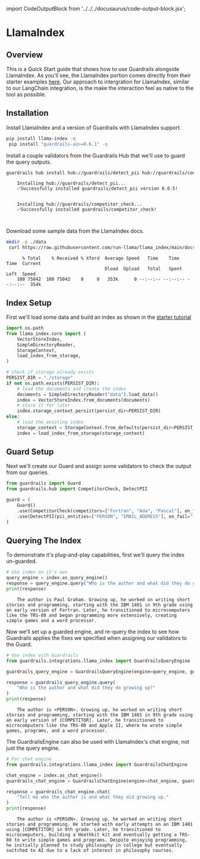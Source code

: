 import CodeOutputBlock from '../../../docusaurus/code-output-block.jsx';

# LlamaIndex

## Overview

This is a Quick Start guide that shows how to use Guardrails alongside LlamaIndex.  As you'll see, the LlamaIndex portion comes directly from their starter examples [here](https://docs.llamaindex.ai/en/stable/getting_started/starter_example/).  Our approach to intergration for LlamaIndex, similar to our LangChain integration, is the make the interaction feel as native to the tool as possible.

<!-- WARNING: THIS FILE WAS AUTOGENERATED! DO NOT EDIT! Instead, edit the notebook w/the location & name as this file. -->

## Installation
Install LlamaIndex and a version of Guardrails with LlamaIndex support.


```bash
pip install llama-index -q
 pip install "guardrails-ai>=0.6.1" -q
```

Install a couple validators from the Guardrails Hub that we'll use to guard the query outputs.


```bash
guardrails hub install hub://guardrails/detect_pii hub://guardrails/competitor_check --no-install-local-models -q
```

<CodeOutputBlock lang="bash">

```
    Installing hub://guardrails/detect_pii...
    ✅Successfully installed guardrails/detect_pii version 0.0.5!
    
    
    Installing hub://guardrails/competitor_check...
    ✅Successfully installed guardrails/competitor_check!
    
    
```

</CodeOutputBlock>

Download some sample data from the LlamaIndex docs.


```bash
mkdir -p ./data
 curl https://raw.githubusercontent.com/run-llama/llama_index/main/docs/docs/examples/data/paul_graham/paul_graham_essay.txt > ./data/paul_graham_essay.txt
```

<CodeOutputBlock lang="bash">

```
      % Total    % Received % Xferd  Average Speed   Time    Time     Time  Current
                                     Dload  Upload   Total   Spent    Left  Speed
    100 75042  100 75042    0     0   353k      0 --:--:-- --:--:-- --:--:--  354k
```

</CodeOutputBlock>

## Index Setup

First we'll load some data and build an index as shown in the [starter tutorial](https://docs.llamaindex.ai/en/stable/getting_started/starter_example/)


```python
import os.path
from llama_index.core import (
    VectorStoreIndex,
    SimpleDirectoryReader,
    StorageContext,
    load_index_from_storage,
)

# check if storage already exists
PERSIST_DIR = "./storage"
if not os.path.exists(PERSIST_DIR):
    # load the documents and create the index
    documents = SimpleDirectoryReader("data").load_data()
    index = VectorStoreIndex.from_documents(documents)
    # store it for later
    index.storage_context.persist(persist_dir=PERSIST_DIR)
else:
    # load the existing index
    storage_context = StorageContext.from_defaults(persist_dir=PERSIST_DIR)
    index = load_index_from_storage(storage_context)
```

## Guard Setup

Next we'll create our Guard and assign some validators to check the output from our queries.


```python
from guardrails import Guard
from guardrails.hub import CompetitorCheck, DetectPII

guard = (
    Guard()
    .use(CompetitorCheck(competitors=["Fortran", "Ada", "Pascal"], on_fail="fix"))
    .use(DetectPII(pii_entities=["PERSON", "EMAIL_ADDRESS"], on_fail="fix"))
)
```

## Querying The Index

To demonstrate it's plug-and-play capabilities, first we'll query the index un-guarded.


```python
# Use index on it's own
query_engine = index.as_query_engine()
response = query_engine.query("Who is the author and what did they do growing up?")
print(response)
```

<CodeOutputBlock lang="python">

```
    The author is Paul Graham. Growing up, he worked on writing short stories and programming, starting with the IBM 1401 in 9th grade using an early version of Fortran. Later, he transitioned to microcomputers like the TRS-80 and began programming more extensively, creating simple games and a word processor.
```

</CodeOutputBlock>

Now we'll set up a guarded engine, and re-query the index to see how Guardrails applies the fixes we specified when assigning our validators to the Guard.


```python
# Use index with Guardrails
from guardrails.integrations.llama_index import GuardrailsQueryEngine

guardrails_query_engine = GuardrailsQueryEngine(engine=query_engine, guard=guard)

response = guardrails_query_engine.query(
    "Who is the author and what did they do growing up?"
)
print(response)
```

<CodeOutputBlock lang="python">

```
    The author is <PERSON>. Growing up, he worked on writing short stories and programming, starting with the IBM 1401 in 9th grade using an early version of [COMPETITOR]. Later, he transitioned to microcomputers like the TRS-80 and Apple II, where he wrote simple games, programs, and a word processor. 
```

</CodeOutputBlock>

The GuardrailsEngine can also be used with LlamaIndex's chat engine, not just the query engine.


```python
# For chat engine
from guardrails.integrations.llama_index import GuardrailsChatEngine

chat_engine = index.as_chat_engine()
guardrails_chat_engine = GuardrailsChatEngine(engine=chat_engine, guard=guard)

response = guardrails_chat_engine.chat(
    "Tell me who the author is and what they did growing up."
)
print(response)
```

<CodeOutputBlock lang="python">

```
    The author is <PERSON>. Growing up, he worked on writing short stories and programming. He started with early attempts on an IBM 1401 using [COMPETITOR] in 9th grade. Later, he transitioned to microcomputers, building a Heathkit kit and eventually getting a TRS-80 to write simple games and programs. Despite enjoying programming, he initially planned to study philosophy in college but eventually switched to AI due to a lack of interest in philosophy courses. 
```

</CodeOutputBlock>
